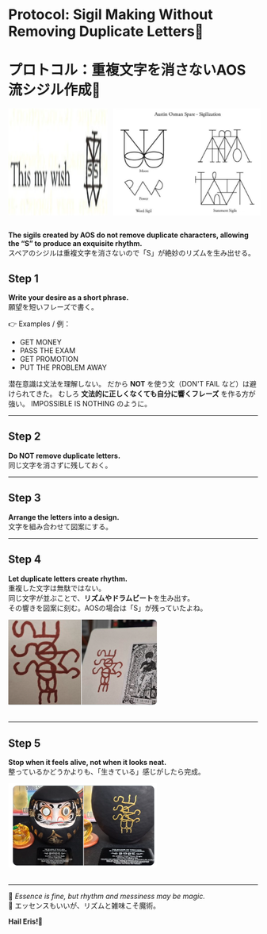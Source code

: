 # Protocol: Sigil Making Without Removing Duplicate Letters🍏
# プロトコル：重複文字を消さないAOS流シジル作成🍏

<div style="display: flex; gap: 10px;">
 <img src="sigil1.png" width="200">  
 <img src="sigil5.png" width="300">
</div>
<br>


**The sigils created by AOS do not remove duplicate characters, allowing the “S” to produce an exquisite rhythm.**\
スペアのシジルは重複文字を消さないので「S」が絶妙のリズムを生み出せる。

## Step 1

**Write your desire as a short phrase.**\
願望を短いフレーズで書く。

👉 Examples / 例：
- GET MONEY
- PASS THE EXAM
- GET PROMOTION
- PUT THE PROBLEM AWAY

潜在意識は文法を理解しない。
だから **NOT** を使う文（DON'T FAIL など）は避けられてきた。
むしろ **文法的に正しくなくても自分に響くフレーズ** を作る方が強い。
IMPOSSIBLE IS NOTHING のように。

------------------------------------------------------------------------

## Step 2

**Do NOT remove duplicate letters.**\
同じ文字を消さずに残しておく。

------------------------------------------------------------------------

## Step 3

**Arrange the letters into a design.**\
文字を組み合わせて図案にする。

------------------------------------------------------------------------

## Step 4

**Let duplicate letters create rhythm.**\
重複した文字は無駄ではない。\
同じ文字が並ぶことで、**リズムやドラムビート**を生み出す。\
その響きを図案に刻む。AOSの場合は「S」が残っていたよね。

<div align="left">
<img src="sigil2.png" width="300">
</div>
<br>

------------------------------------------------------------------------

## Step 5

**Stop when it feels alive, not when it looks neat.**\
整っているかどうかよりも、「生きている」感じがしたら完成。

<div align="left">
<img src="sigil3.png" width="300">
</div>
<br>

------------------------------------------------------------------------

🍏 *Essence is fine, but rhythm and messiness may be magic.*\
🍏 エッセンスもいいが、リズムと雑味こそ魔術。

**Hail Eris!🍏**
